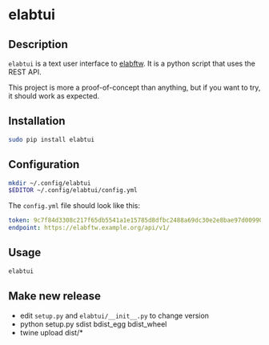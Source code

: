 # elabtui

## Description

`elabtui` is a text user interface to [elabftw](https://github.com/elabftw/elabftw). It is a python script that uses the REST API.

This project is more a proof-of-concept than anything, but if you want to try, it should work as expected.

## Installation

~~~bash
sudo pip install elabtui
~~~

## Configuration

~~~bash
mkdir ~/.config/elabtui
$EDITOR ~/.config/elabtui/config.yml
~~~

The `config.yml` file should look like this:

~~~yaml
token: 9c7f84d3308c217f65db5541a1e15785d8dfbc2488a69dc30e2e8bae97d0099054c8e6ac91ec1559b468
endpoint: https://elabftw.example.org/api/v1/
~~~

## Usage

~~~bash
elabtui
~~~

## Make new release

* edit `setup.py` and `elabtui/__init__.py` to change version
* python setup.py sdist bdist_egg bdist_wheel
* twine upload dist/*
